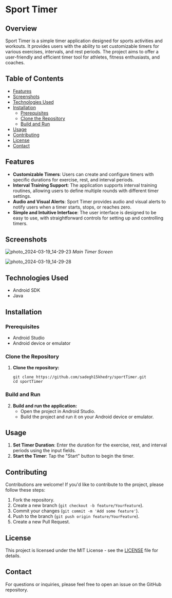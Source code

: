 # Sport Timer

## Overview

Sport Timer is a simple timer application designed for sports activities and workouts. It provides users with the ability to set customizable timers for various exercises, intervals, and rest periods. The project aims to offer a user-friendly and efficient timer tool for athletes, fitness enthusiasts, and coaches.

## Table of Contents

- [Features](#features)
- [Screenshots](#screenshots)
- [Technologies Used](#technologies-used)
- [Installation](#installation)
  - [Prerequisites](#prerequisites)
  - [Clone the Repository](#clone-the-repository)
  - [Build and Run](#build-and-run)
- [Usage](#usage)
- [Contributing](#contributing)
- [License](#license)
- [Contact](#contact)

## Features

- **Customizable Timers**: Users can create and configure timers with specific durations for exercise, rest, and interval periods.
- **Interval Training Support**: The application supports interval training routines, allowing users to define multiple rounds with different timer settings.
- **Audio and Visual Alerts**: Sport Timer provides audio and visual alerts to notify users when a timer starts, stops, or reaches zero.
- **Simple and Intuitive Interface**: The user interface is designed to be easy to use, with straightforward controls for setting up and controlling timers.

## Screenshots


![photo_2024-03-19_14-29-23](https://github.com/sadegh15khedry/sportTimer/assets/90490848/a5c64e3a-ef1e-4aee-b48b-8c80c0ec8314)
*Main Timer Screen*


![photo_2024-03-19_14-29-28](https://github.com/sadegh15khedry/sportTimer/assets/90490848/4a9b0966-ae01-4a90-8e95-e2aa074c4ca2)


## Technologies Used

- Android SDK
- Java

## Installation

### Prerequisites

- Android Studio
- Android device or emulator

### Clone the Repository

1. **Clone the repository:**
   ```
   git clone https://github.com/sadegh15khedry/sportTimer.git
   cd sportTimer
   ```

### Build and Run

2. **Build and run the application:**
   - Open the project in Android Studio.
   - Build the project and run it on your Android device or emulator.

## Usage
1. **Set Timer Duration**: Enter the duration for the exercise, rest, and interval periods using the input fields.
2. **Start the Timer**: Tap the "Start" button to begin the timer.


## Contributing

Contributions are welcome! If you'd like to contribute to the project, please follow these steps:
1. Fork the repository.
2. Create a new branch (`git checkout -b feature/YourFeature`).
3. Commit your changes (`git commit -m 'Add some feature'`).
4. Push to the branch (`git push origin feature/YourFeature`).
5. Create a new Pull Request.

## License

This project is licensed under the MIT License - see the [LICENSE](LICENSE) file for details.

## Contact

For questions or inquiries, please feel free to open an issue on the GitHub repository.

